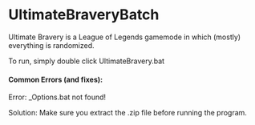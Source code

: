 # UltimateBraveryBatch

Ultimate Bravery is a League of Legends gamemode in which (mostly) everything is randomized.

To run, simply double click UltimateBravery.bat

#### Common Errors (and fixes):
Error: _Options.bat not found!

Solution: Make sure you extract the .zip file before running the program.
